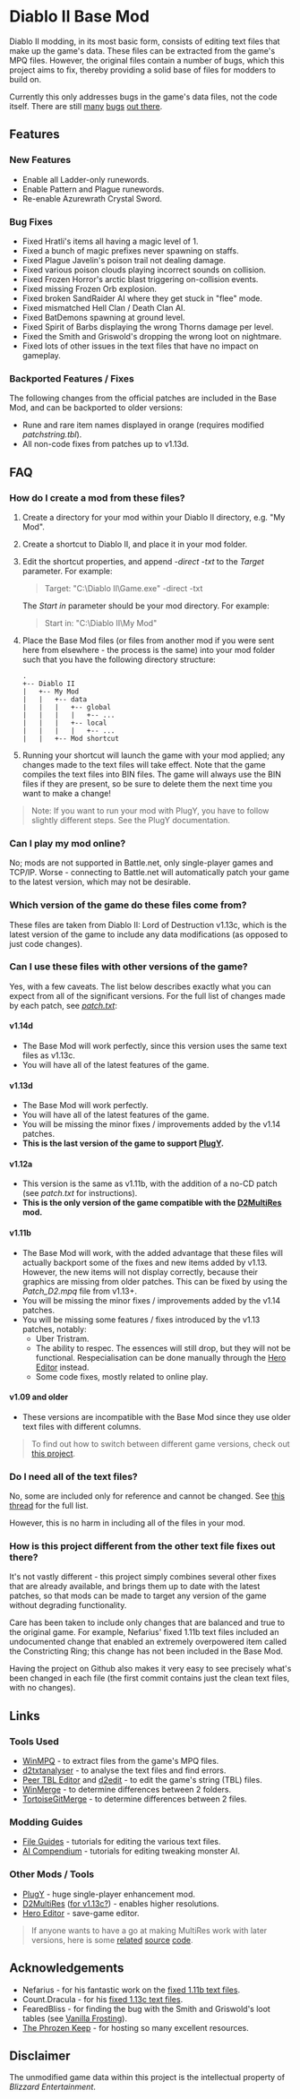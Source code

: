 # Diablo II Base Mod

Diablo II modding, in its most basic form, consists of editing text files that make up the game's data. These files can be extracted from the game's MPQ files. However, the original files contain a number of bugs, which this project aims to fix, thereby providing a solid base of files for modders to build on.

Currently this only addresses bugs in the game's data files, not the code itself. There are still [many](https://us.battle.net/forums/en/bnet/topic/20752488250) [bugs](https://us.battle.net/forums/en/bnet/topic/20745264496) [out there](https://us.battle.net/forums/en/d3/topic/6037267083).

## Features

### New Features

 - Enable all Ladder-only runewords.
 - Enable Pattern and Plague runewords.
 - Re-enable Azurewrath Crystal Sword.

### Bug Fixes

 - Fixed Hratli's items all having a magic level of 1.
 - Fixed a bunch of magic prefixes never spawning on staffs.
 - Fixed Plague Javelin's poison trail not dealing damage.
 - Fixed various poison clouds playing incorrect sounds on collision.
 - Fixed Frozen Horror's arctic blast triggering on-collision events.
 - Fixed missing Frozen Orb explosion.
 - Fixed broken SandRaider AI where they get stuck in "flee" mode.
 - Fixed mismatched Hell Clan / Death Clan AI.
 - Fixed BatDemons spawning at ground level.
 - Fixed Spirit of Barbs displaying the wrong Thorns damage per level.
 - Fixed the Smith and Griswold's dropping the wrong loot on nightmare.
 - Fixed lots of other issues in the text files that have no impact on gameplay.

### Backported Features / Fixes

The following changes from the official patches are included in the Base Mod, and can be backported to older versions:

 - Rune and rare item names displayed in orange (requires modified *patchstring.tbl*).
 - All non-code fixes from patches up to v1.13d.

## FAQ

### How do I create a mod from these files?

1. Create a directory for your mod within your Diablo II directory, e.g. "My Mod".

2. Create a shortcut to Diablo II, and place it in your mod folder.

3. Edit the shortcut properties, and append *-direct -txt* to the *Target* parameter.
For example:
    > Target:
    > "C:\Diablo II\Game.exe" -direct -txt

    The  *Start in* parameter should be your mod directory.
For example:
    > Start in:
    > "C:\Diablo II\My Mod"

4. Place the Base Mod files (or files from another mod if you were sent here from elsewhere - the process is the same) into your mod folder such that you have the following directory structure:
    ```
    .
    +-- Diablo II
    |   +-- My Mod
    |   |   +-- data
    |   |   |   +-- global
    |   |   |   |   +-- ...
    |   |   |   +-- local
    |   |   |   |   +-- ...
    |   |   +-- Mod shortcut
    ```

5. Running your shortcut will launch the game with your mod applied; any changes made to the text files will take effect. Note that the game compiles the text files into BIN files. The game will always use the BIN files if they are present, so be sure to delete them the next time you want to make a change!

> Note: If you want to run your mod with PlugY, you have to follow slightly different steps. See the PlugY documentation.

### Can I play my mod online?

No; mods are not supported in Battle.net, only single-player games and TCP/IP. Worse - connecting to Battle.net will automatically patch your game to the latest version, which may not be desirable.

### Which version of the game do these files come from?

These files are taken from Diablo II: Lord of Destruction v1.13c, which is the latest version of the game to include any data modifications (as opposed to just code changes).

### Can I use these files with other versions of the game?

Yes, with a few caveats. The list below describes exactly what you can expect from all of the significant versions. For the full list of changes made by each patch, see *[patch.txt](https://raw.githubusercontent.com/Danjb1/d2-versions/master/patch.txt)*:

#### v1.14d
 - The Base Mod will work perfectly, since this version uses the same text files as v1.13c.
 - You will have all of the latest features of the game.

#### v1.13d
 - The Base Mod will work perfectly.
 - You will have all of the latest features of the game.
 - You will be missing the minor fixes / improvements added by the v1.14 patches.
 - **This is the last version of the game to support [PlugY](#links).**

#### v1.12a
 - This version is the same as v1.11b, with the addition of a no-CD patch (see *patch.txt* for instructions).
 - **This is the only version of the game compatible with the [D2MultiRes](#links) mod.**

#### v1.11b
 - The Base Mod will work, with the added advantage that these files will actually backport some of the fixes and new items added by v1.13. However, the new items will not display correctly, because their graphics are missing from older patches. This can be fixed by using the *Patch_D2.mpq* file from v1.13+.
 - You will be missing the minor fixes / improvements added by the v1.14 patches.
 - You will be missing some features / fixes introduced by the v1.13 patches, notably:
     - Uber Tristram.
     - The ability to respec. The essences will still drop, but they will not be functional. Respecialisation can be done manually through the [Hero Editor](#links) instead.
     - Some code fixes, mostly related to online play.

#### v1.09 and older
 - These versions are incompatible with the Base Mod since they use older text files with different columns.

> To find out how to switch between different game versions, check out [this project](https://github.com/Danjb1/d2-versions).

### Do I need all of the text files?

No, some are included only for reference and cannot be changed. See [this thread](http://d2mods.info/forum/viewtopic.php?t=34455) for the full list.

However, this is no harm in including all of the files in your mod.

### How is this project different from the other text file fixes out there?

It's not vastly different - this project simply combines several other fixes that are already available, and brings them up to date with the latest patches, so that mods can be made to target any version of the game without degrading functionality.

Care has been taken to include only changes that are balanced and true to the original game. For example, Nefarius' fixed 1.11b text files included an undocumented change that enabled an extremely overpowered item called the Constricting Ring; this change has not been included in the Base Mod.

Having the project on Github also makes it very easy to see precisely what's been changed in each file (the first commit contains just the clean text files, with no changes).

## Links

### Tools Used

 - [WinMPQ](http://sfsrealm.hopto.org/downloads/WinMPQ.html) - to extract files from the game's MPQ files.
 - [d2txtanalyser](http://d2mods.ulf-johan.info/forum/viewtopic.php?f=7&t=22624) - to analyse the text files and find errors.
 - [Peer TBL Editor](http://d2mods.info/filecenter/dload.php?action=file&file_id=144) and [d2edit](http://d2mods.info/filecenter/dload.php?action=file&file_id=1477) - to edit the game's string (TBL) files.
 - [WinMerge](http://winmerge.org/?lang=en) - to determine differences between 2 folders.
 - [TortoiseGitMerge](https://tortoisegit.org/docs/tortoisegitmerge/) - to determine differences between 2 files.

### Modding Guides

 - [File Guides](http://d2mods.info/forum/viewtopic.php?t=34455) - tutorials for editing the various text files.
 - [AI Compendium](http://d2mods.info/forum/viewtopic.php?f=4&t=36230) - tutorials for editing tweaking monster AI.

### Other Mods / Tools

 - [PlugY](http://plugy.free.fr/en/index.html) - huge single-player enhancement mod.
 - [D2MultiRes](http://www.moddb.com/games/diablo-2/news/d2multires) ([for v1.13c?](https://www.reddit.com/r/slashdiablo/comments/1a0cy7/good_news_multires_working_with_113c_bad_news_see/)) - enables higher resolutions.
 - [Hero Editor](http://www.moddb.com/games/diablo-2-lod/downloads/hero-editor-v-104) - save-game editor.
 
 > If anyone wants to have a go at making MultiRes work with later versions, here is some [related](https://github.com/lolet/D2Ex2/blob/master/ExMultiRes.cpp) [source](https://github.com/raler/Cham) [code](http://www.blizzhackers.cc/viewtopic.php?t=450772).

## Acknowledgements

 - Nefarius - for his fantastic work on the [fixed 1.11b text files](http://d2mods.info/filecenter/dload.php?action=file&file_id=1365).
 - Count.Dracula - for his [fixed 1.13c text files](http://d2mods.info/forum/viewtopic.php?f=5&t=56033).
 - FearedBliss - for finding the bug with the Smith and Griswold's loot tables (see [Vanilla Frosting](https://github.com/fearedbliss/Diablo-II--Vanilla-Frosting)).
 - [The Phrozen Keep](http://d2mods.info/) - for hosting so many excellent resources.

## Disclaimer

The unmodified game data within this project is the intellectual property of *Blizzard Entertainment*.
